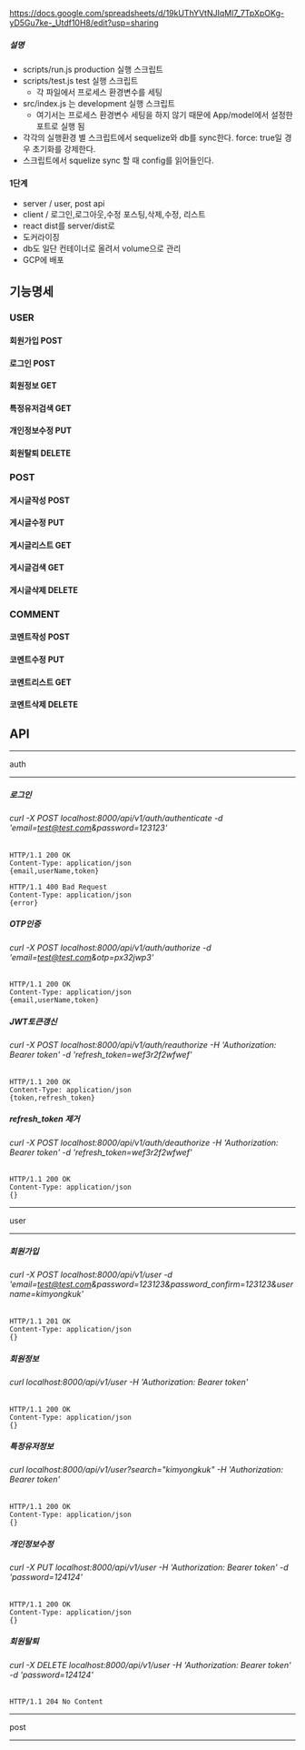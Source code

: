 https://docs.google.com/spreadsheets/d/19kUThYVtNJIqMl7_7TpXpOKg-yD5Gu7ke-_Utdf10H8/edit?usp=sharing

##### 설명

- scripts/run.js production 실행 스크립트
- scripts/test.js test 실행 스크립트
  - 각 파일에서 프로세스 환경변수를 세팅
- src/index.js 는 development 실행 스크립트
  - 여기서는 프로세스 환경변수 세팅을 하지 않기 때문에 App/model에서 설정한 포트로 실행 됨
- 각각의 실행환경 별 스크립트에서 sequelize와 db를 sync한다. force: true일 경우 초기화를 강제한다.
- 스크립트에서 squelize sync 할 때 config를 읽어들인다.

#### 1단계

- server / user, post api
- client / 로그인,로그아웃,수정 포스팅,삭제,수정, 리스트
- react dist를 server/dist로
- 도커라이징
- db도 일단 컨테이너로 올려서 volume으로 관리
- GCP에 배포

## 기능명세

### USER

#### 회원가입 POST

#### 로그인 POST

#### 회원정보 GET

#### 특정유저검색 GET

#### 개인정보수정 PUT

#### 회원탈퇴 DELETE

### POST

#### 게시글작성 POST

#### 게시글수정 PUT

#### 게시글리스트 GET

#### 게시글검색 GET

#### 게시글삭제 DELETE

### COMMENT

#### 코멘트작성 POST

#### 코멘트수정 PUT

#### 코멘트리스트 GET

#### 코멘트삭제 DELETE

## API

---

auth

---

##### 로그인

###### curl -X POST localhost:8000/api/v1/auth/authenticate -d 'email=test@test.com&password=123123'

```
HTTP/1.1 200 OK
Content-Type: application/json
{email,userName,token}

HTTP/1.1 400 Bad Request
Content-Type: application/json
{error}
```

##### OTP인증

###### curl -X POST localhost:8000/api/v1/auth/authorize -d 'email=test@test.com&otp=px32jwp3'

```
HTTP/1.1 200 OK
Content-Type: application/json
{email,userName,token}
```

##### JWT토큰갱신

###### curl -X POST localhost:8000/api/v1/auth/reauthorize -H 'Authorization: Bearer token' -d 'refresh_token=wef3r2f2wfwef'

```
HTTP/1.1 200 OK
Content-Type: application/json
{token,refresh_token}
```

##### refresh_token 제거

###### curl -X POST localhost:8000/api/v1/auth/deauthorize -H 'Authorization: Bearer token' -d 'refresh_token=wef3r2f2wfwef'

```
HTTP/1.1 200 OK
Content-Type: application/json
{}
```

---

user

---

##### 회원가입

###### curl -X POST localhost:8000/api/v1/user -d 'email=test@test.com&password=123123&password_confirm=123123&username=kimyongkuk'

```
HTTP/1.1 201 OK
Content-Type: application/json
{}
```

##### 회원정보

###### curl localhost:8000/api/v1/user -H 'Authorization: Bearer token'

```
HTTP/1.1 200 OK
Content-Type: application/json
{}
```

##### 특정유저정보

###### curl localhost:8000/api/v1/user?search="kimyongkuk" -H 'Authorization: Bearer token'

```
HTTP/1.1 200 OK
Content-Type: application/json
{}
```

##### 개인정보수정

###### curl -X PUT localhost:8000/api/v1/user -H 'Authorization: Bearer token' -d 'password=124124'

```
HTTP/1.1 200 OK
Content-Type: application/json
{}
```

##### 회원탈퇴

###### curl -X DELETE localhost:8000/api/v1/user -H 'Authorization: Bearer token' -d 'password=124124'

```
HTTP/1.1 204 No Content
```

---

post

---
